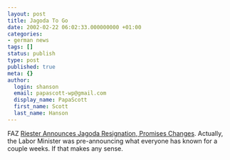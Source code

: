 ```yaml
---
layout: post
title: Jagoda To Go
date: 2002-02-22 06:02:33.000000000 +01:00
categories:
- german news
tags: []
status: publish
type: post
published: true
meta: {}
author:
  login: shanson
  email: papascott-wp@gmail.com
  display_name: PapaScott
  first_name: Scott
  last_name: Hanson
---
```

<p>FAZ <a href="http://www.faz.com/IN/INtemplates/eFAZ/docmain.asp?rub={B1311FCC-FBFB-11D2-B228-00105A9CAF88}&doc={8EAA1CF0-B4FF-4C9B-8A33-B2FABD35C855}">Riester Announces Jagoda Resignation, Promises Changes</a>. Actually, the Labor Minister was pre-announcing what everyone has known for a couple weeks. If that makes any sense.</p>
